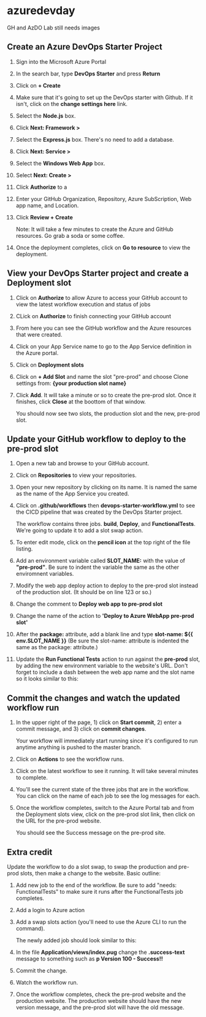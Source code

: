 # azuredevday

GH and AzDO Lab 
still needs images

## Create an Azure DevOps Starter Project

1. Sign into the Microsoft Azure Portal
1. In the search bar, type **DevOps Starter** and press **Return**
1. Click on **+ Create**
1. Make sure that it's going to set up the DevOps starter with Github. If it isn't, click on the **change settings here** link.
1. Select the **Node.js** box.
1. Click **Next: Framework >**
1. Select the **Express.js** box. There's no need to add a database. 
1. Click **Next: Service >**
1. Select the **Windows Web App** box. 
1. Select **Next: Create >**
1. Click **Authorize** to a
1. Enter your GitHub Organization, Repository, Azure SubScription, Web app name, and Location. 
1. Click **Review + Create**

    Note: It will take a few minutes to create the Azure and GitHub resources. Go grab a soda or some coffee. 

1. Once the deployment completes, click on **Go to resource** to view the deployment. 

## View your DevOps Starter project and create a Deployment slot

1. Click on **Authorize** to allow Azure to access your GitHub account to view the latest workflow execution and status of jobs
1. CLick on **Authorize** to finish connecting your GitHub account
1. From here you can see the GitHub workflow and the Azure resources that were created. 
1. Click on your App Service name to go to the App Service definition in the Azure portal.
1. Click on **Deployment slots** 
1. Click on **+ Add Slot** and name the slot "pre-prod" and choose Clone settings from: **{your production slot name}**
1. Click **Add**. It will take a minute or so to create the pre-prod slot. Once it finishes, click **Close** at the boottom of that window.

    You should now see two slots, the production slot and the new, pre-prod slot.

## Update your GitHub workflow to deploy to the pre-prod slot
1. Open a new tab and browse to your GitHub account. 
1. Click on **Repositories** to view your repositories. 
1. Open your new repository by clicking on its name. It is named the same as the name of the App Service you created. 
1. Click on **.github/workflows** then **devops-starter-workflow.yml** to see the CICD pipeline that was created by the DevOps Starter project. 

    The workflow contains three jobs. **build**, **Deploy**, and **FunctionalTests**. We're going to update it to add a slot swap action.

1. To enter edit mode, click on the **pencil icon** at the top right of the file listing. 
1. Add an environment variable called **SLOT_NAME:** with the value of **"pre-prod"**. Be sure to indent the variable the same as the other enviromnent variables. 
1. Modify the web app deploy action to deploy to the pre-prod slot instead of the production slot. (It should be on line 123 or so.)
1. Change the comment to **Deploy web app to pre-prod slot**
1. Change the name of the action to **'Deploy to Azure WebApp pre-prod slot'**
1. After the **package:** attribute, add a blank line and type **slot-name: ${{ env.SLOT_NAME }}** (Be sure the slot-name: attribute is indented the same as the package: attribute.)
1. Update the **Run Functional Tests** action to run against the **pre-prod** slot, by adding the new environment variable to the website's URL. Don't forget to include a dash between the web app name and the slot name so it looks similar to this: 

## Commit the changes and watch the updated workflow run
1. In the upper right of the page, 1) click on **Start commit**, 2) enter a commit message, and 3) click on **commit changes**.

    Your workflow will immediately start running since it's configured to run anytime anything is pushed to the master branch. 

1. Click on **Actions** to see the workflow runs. 
1. Click on the latest workflow to see it running. It will take several minutes to complete.
1. You'll see the current state of the three jobs that are in the workflow. You can click on the name of each job to see the log messages for each. 
1. Once the workflow completes, switch to the Azure Portal tab and from the Deployment slots view, click on the pre-prod slot link, then click on the URL for the pre-prod website. 

    You should see the Success message on the pre-prod site.  

## Extra credit
Update the workflow to do a slot swap, to swap the production and pre-prod slots, then make a change to the website. Basic outline: 
1. Add new job to the end of the workflow. Be sure to add "needs: FunctionalTests" to make sure it runs after the FunctionalTests job completes. 
1. Add a login to Azure action
1. Add a swap slots action (you'll need to use the Azure CLI to run the command). 

    The newly added job should look similar to this:

1. In the file **Application/views/index.pug** change the **.success-text** message to something such as **p Version 100 - Success!!**
1. Commit the change.
1. Watch the workflow run.
1. Once the workflow completes, check the pre-prod website and the production website. The production website should have the new version message, and the pre-prod slot will have the old message. 
